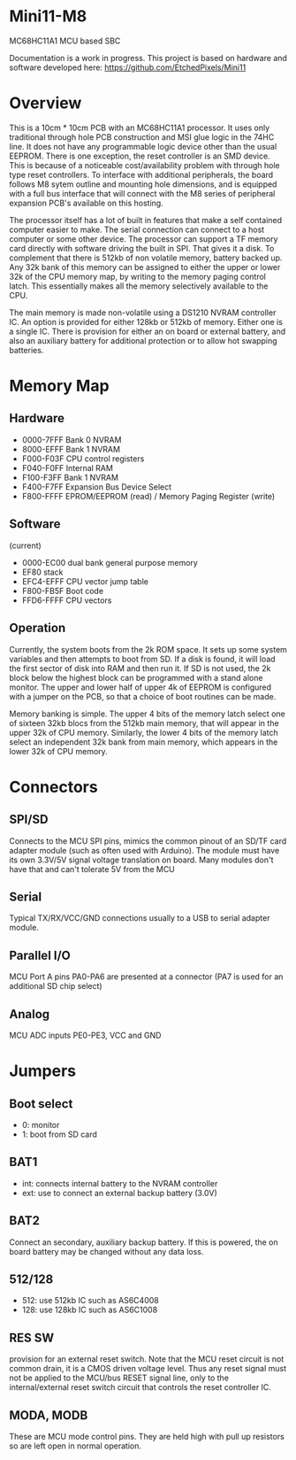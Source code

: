 # Mini11-M8
MC68HC11A1 MCU based SBC

Documentation is a work in progress. This project is based on hardware and software developed here:
https://github.com/EtchedPixels/Mini11

# Overview
This is a 10cm * 10cm PCB with an MC68HC11A1 processor. It uses only traditional through hole PCB construction and MSI glue logic in the 74HC line. It does not have any programmable logic device other than the usual EEPROM. There is one exception, the reset controller is an SMD device. This is because of a noticeable cost/availability problem with through hole type reset controllers. To interface with additional peripherals, the board follows M8 sytem outline and mounting hole dimensions, and is equipped with a full bus interface that will connect with the M8 series of peripheral expansion PCB's available on this hosting.

The processor itself has a lot of built in features that make a self contained computer easier to make. The serial connection can connect to a host computer or some other device. The processor can support a TF memory card directly with software driving the built in SPI. That gives it a disk. To complement that there is 512kb of non volatile memory, battery backed up. Any 32k bank of this memory can be assigned to either the upper or lower 32k of the CPU memory map, by writing to the memory paging control latch. This essentially makes all the memory selectively available to the CPU.

The main memory is made non-volatile using a DS1210 NVRAM controller IC. An option is provided for either 128kb or 512kb of memory. Either one is a single IC. There is provision for either an on board or external battery, and also an auxiliary battery for additional protection or to allow hot swapping batteries.

# Memory Map
## Hardware
- 0000-7FFF  Bank 0 NVRAM
- 8000-EFFF  Bank 1 NVRAM
- F000-F03F  CPU control registers
- F040-F0FF  Internal RAM
- F100-F3FF  Bank 1 NVRAM
- F400-F7FF  Expansion Bus Device Select
- F800-FFFF  EPROM/EEPROM (read) / Memory Paging Register (write)
## Software
(current)
- 0000-EC00 dual bank general purpose memory
- EF80  stack
- EFC4-EFFF CPU vector jump table
- F800-FB5F Boot code
- FFD6-FFFF CPU vectors
## Operation
Currently, the system boots from the 2k ROM space. It sets up some system variables and then attempts to boot from SD. If a disk is found, it will load the first sector of disk into RAM and then run it. If SD is not used, the 2k block below the highest block can be programmed with a stand alone monitor. The upper and lower half of upper 4k of EEPROM is configured with a jumper on the PCB, so that a choice of boot routines can be made.

Memory banking is simple. The upper 4 bits of the memory latch select one of sixteen 32kb blocs from the 512kb main memory, that will appear in the upper 32k of CPU memory. Similarly, the lower 4 bits of the memory latch select an independent 32k bank from main memory, which appears in the lower 32k of CPU memory.
# Connectors
## SPI/SD
Connects to the MCU SPI pins, mimics the common pinout of an SD/TF card adapter module (such as often used with Arduino). The module must have its own 3.3V/5V signal voltage translation on board. Many modules don't have that and can't tolerate 5V from the MCU
## Serial
Typical TX/RX/VCC/GND connections usually to a USB to serial adapter module.
## Parallel I/O
MCU Port A pins PA0-PA6 are presented at a connector (PA7 is used for an additional SD chip select)
## Analog
MCU ADC inputs PE0-PE3, VCC and GND
# Jumpers
## Boot select
- 0: monitor
- 1: boot from SD card
## BAT1
- int: connects internal battery to the NVRAM controller
- ext: use to connect an external backup battery (3.0V)
## BAT2
Connect an secondary, auxiliary backup battery. If this is powered, the on board battery may be changed without any data loss.
## 512/128
- 512: use 512kb IC such as AS6C4008
- 128: use 128kb IC such as AS6C1008
## RES SW
provision for an external reset switch. Note that the MCU reset circuit is not common drain, it is a CMOS driven voltage level. Thus any reset signal must not be applied to the MCU/bus RESET signal line, only to the internal/external reset switch circuit that controls the reset controller IC.
## MODA, MODB
These are MCU mode control pins. They are held high with pull up resistors so are left open in normal operation.
